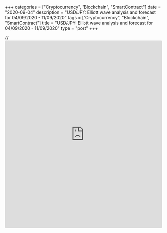 +++
categories = ["Cryptocurrency", "Blockchain", "SmartContract"]
date = "2020-09-04"
description = "USD/JPY: Elliott wave analysis and forecast for 04/09/2020 - 11/09/2020"
tags = ["Cryptocurrency", "Blockchain", "SmartContract"]
title = "USD/JPY: Elliott wave analysis and forecast for 04/09/2020 - 11/09/2020"
type = "post"
+++

{{<iframe id="large-banner" src="https://www.bounty.group/#slide=2.0" width="100%" height="600" scrolling="no" style="border: 0px solid rgb(216, 221, 230); border-radius: 3px;">}}

September 4, 2020

September 4, 2020

USD/JPY: Elliott wave analysis and forecast for 04/09/2020 –
11/09/2020Alex Geuta

 **Main scenario:** consider short positions from corrections below the
level of 107.06 with a target of 104.19 – 103.30.

 **Alternative scenario:** breakout and consolidation above the level of
107.06 will allow the pair to continue rising to the levels of 108.14 –
109.85.

## [USD/JPY][1] remains likely to fall. Estimated pivot point is at a
level of 107.06.

 **Analysis:** On the [daily](https://www.fintecher.org/2020/03/03/forex-trading-daily-strategy/) time frame, apparently a descending
correction of larger degree finished forming as wave B, and wave С
started developing, with the first wave 1 of (1) of C formed inside. On
the H4 time frame, a descending correction continues forming as wave 2
of (1), with wave c of 2 developing inside. Apparently, the fifth wave
of smaller degree (v) of c is developing on the H1 time frame.  If this
assumption is correct, the pair will continue to fall to 104.19 –
103.30. The level of 107.06 is critical in this scenario as the breakout
will enable the pair to continue growing to the levels of 108.14 –
109.85.

![LiteForex: USD/JPY: Elliott wave analysis and forecast for 04/09/2020
– 11/09/2020][2]

* * *

![LiteForex: USD/JPY: Elliott wave analysis and forecast for 04/09/2020
– 11/09/2020][3]

* * *

![LiteForex: USD/JPY: Elliott wave analysis and forecast for 04/09/2020
– 11/09/2020][4]

* * *

P.S. Did you like my article? Share it in social networks: it will be
the best “thank you" :)

Ask me questions and comment below. I’ll be glad to answer your
questions and give necessary explanations.

 **Useful links:**

  * I recommend trying to trade with a reliable broker [here][5]. The system allows you to trade by yourself or copy successful traders from all across the globe.
  * Use my promo-code BLOG for getting deposit bonus 50% on LiteForex platform. Just enter this code in the appropriate field while [depositing][6] your trading account.
  * Telegram channel with high-quality analytics, Forex reviews, training articles, and other useful things for traders <t.me/liteforex>

## Price chart of USDJPY in real time mode

![USD/JPY: Elliott wave analysis and forecast for 04/09/2020 –
11/09/2020][7]

The content of this article reflects the author’s opinion and does not
necessarily reflect the official position of LiteForex. The material
published on this page is provided for informational purposes only and
should not be considered as the provision of investment advice for the
purposes of Directive 2004/39/EC.

Rate this article:

{{value}}

( {{count}} {{title}} )

   1. my.lite.forex/trading/chart?symbol=USDJPY
   2. cdn.liteforex.com/cache/uploads/blog_post/wave-analisys/04-09-2020/USDJPYH1.png?w=30&s=a015656661878df6fd4771b95d989ba7
   3. cdn.liteforex.com/cache/uploads/blog_post/wave-analisys/04-09-2020/USDJPYH4.png?w=30&s=3b72091c01932a4b7c1f82024ff0ba31
   4. cdn.liteforex.com/cache/uploads/blog_post/wave-analisys/04-09-2020/USDJPYDaily.png?w=30&s=4dcc164e9f4e253623b21817df25acaf
   5. my.liteforex.com/?category=analysts-opinions&slug=usdjpy-elliott-wave-analysis-and-forecast-for-04092020-11092020&openPopup=%2Fregistration%2Fpopup&utm_source=blog&utm_medium=article&utm_campaign=bonus
   6. my.liteforex.com/deposit/?category=analysts-opinions&slug=usdjpy-elliott-wave-analysis-and-forecast-for-04092020-11092020&promo_code=BLOG&utm_source=blog&utm_medium=article&utm_campaign=bonus
   7. cdn.liteforex.com/cache/uploads/blog_post/wave-analisys/Previews-elliot-waves/usdjpy-elliott-wave-analysis-liteforex-blog-preview.jpg?q=75&w=1000&s=f0867c01908a5c33b4093c1e777d00f6